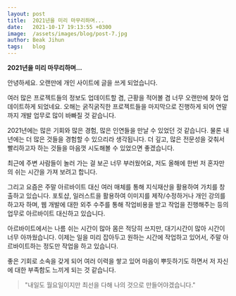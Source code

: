 ```yaml
---
layout: post
title:  2021년을 미리 마무리하며...
date:   2021-10-17 19:13:55 +0300
image:  /assets/images/blog/post-7.jpg
author: Beak Jihun
tags:   blog
---
```


**2021년을 미리 마무리하며...**

안녕하세요. 오랜만에 개인 사이트에 글을 쓰게 되었습니다.

여러 많은 프로젝트들의 정보도 업데이트할 겸, 근황을 적어볼 겸 너무 오랜만에 찾아 업데이트하게 되었네요.
오해는 굵직굵직한 프로젝트들을 마지막으로 진행하게 되어 연말까지 개발 업무로 많이 바빠질 것 같습니다.

2021년에는 많은 기회와 많은 경험, 많은 인연들을 만날 수 있었던 것 같습니다.
물론 내년에는 더 많은 것들을 경험할 수 있으리라 생각됩니다.
더 깊고, 많은 전문성을 갖춰서 빨리하고자 하는 것들을 마음껏 시도해볼 수 있었으면 좋겠습니다.

최근에 주변 사람들이 놀러 가는 걸 보곤 너무 부러웠어요, 저도 올해에 한번 저 혼자만의 쉬는 시간을 가져 보려고 합니다.

그리고 요즘은 주말 아르바이트 대신 여러 매체를 통해 지식재산을 활용하여 가치를 창출하고 있습니다.
포토샵, 일러스트을 활용하여 이미지를 제작/수정하거나 개인 강의를 하고자 하며,
웹 개발에 대한 외주 수주를 통해 작업비용을 받고 작업을 진행해주는 등의 업무로 아르바이트 대신하고 있습니다.

아르바이트에서는 나름 쉬는 시간이 많아 몸은 적당히 쓰지만, 대기시간이 많아 시간이 너무 아까웠습니다.
이제는 일을 미리 잡아두고 원하는 시간에 작업하고 있어서, 주말 아르바이트하는 정도만 작업을 하고 있습니다.

좋은 기회로 소속을 갖게 되어 여러 이력을 쌓고 있어 마음이 뿌듯하기도 하면서
저 자신에 대한 부족함도 느끼게 되는 것 같습니다.

> "내일도 월요일이지만 최선을 다해 나의 것으로 만들어야겠습니다."
